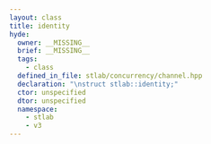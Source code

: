 ```yaml
---
layout: class
title: identity
hyde:
  owner: __MISSING__
  brief: __MISSING__
  tags:
    - class
  defined_in_file: stlab/concurrency/channel.hpp
  declaration: "\nstruct stlab::identity;"
  ctor: unspecified
  dtor: unspecified
  namespace:
    - stlab
    - v3
---
```

